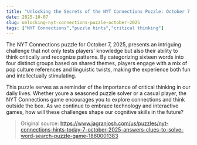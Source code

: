 ```yaml
---
title: "Unlocking the Secrets of the NYT Connections Puzzle: October 7, 2025"
date: 2025-10-07
slug: unlocking-nyt-connections-puzzle-october-2025
tags: ["NYT Connections","puzzle hints","critical thinking"]
---
```


The NYT Connections puzzle for October 7, 2025, presents an intriguing challenge that not only tests players' knowledge but also their ability to think critically and recognize patterns. By categorizing sixteen words into four distinct groups based on shared themes, players engage with a mix of pop culture references and linguistic twists, making the experience both fun and intellectually stimulating.

This puzzle serves as a reminder of the importance of critical thinking in our daily lives. Whether youre a seasoned puzzle solver or a casual player, the NYT Connections game encourages you to explore connections and think outside the box. As we continue to embrace technology and interactive games, how will these challenges shape our cognitive skills in the future?
> Original source: https://www.jagranjosh.com/us/puzzles/nyt-connections-hints-today-7-october-2025-answers-clues-to-solve-word-search-puzzle-game-1860001383